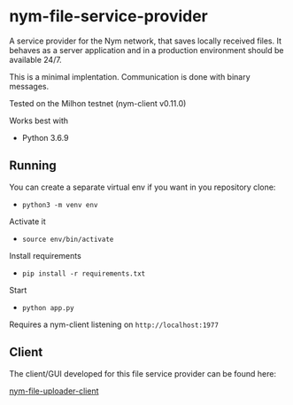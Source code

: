 # nym-file-service-provider
A service provider for the Nym network, that saves locally received files.
It behaves as a server application and in a production environment should be available 24/7.

This is a minimal implentation. Communication is done with binary messages.

Tested on the Milhon testnet (nym-client v0.11.0)

Works best with
- Python 3.6.9

## Running
You can create a separate virtual env if you want in you repository clone:

- ```python3 -m venv env```

Activate it
- ```source env/bin/activate```

Install requirements
- ```pip install -r requirements.txt```

Start
- ```python app.py```


Requires a nym-client listening on `http://localhost:1977`

## Client

The client/GUI developed for this file service provider can be found here:  
  
[nym-file-uploader-client](https://github.com/marius-avram/nym-file-uploader-client)
